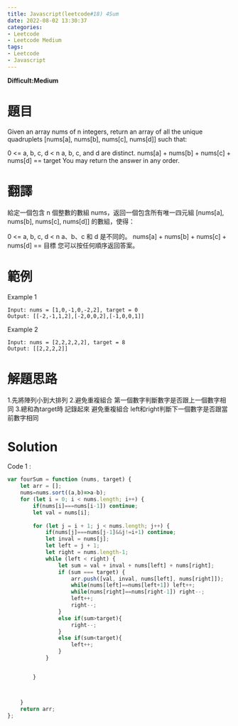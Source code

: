 ```yaml
---
title: Javascript(leetcode#18) 4Sum
date: 2022-08-02 13:30:37
categories: 
- Leetcode 
- Leetcode Medium 
tags:
- Leetcode
- Javascript
---
```


**Difficult:Medium**

# 題目
Given an array nums of n integers, return an array of all the unique quadruplets [nums[a], nums[b], nums[c], nums[d]] such that:

0 <= a, b, c, d < n
a, b, c, and d are distinct.
nums[a] + nums[b] + nums[c] + nums[d] == target
You may return the answer in any order.


<!--more-->

# 翻譯
給定一個包含 n 個整數的數組 nums，返回一個包含所有唯一四元組 [nums[a], nums[b], nums[c], nums[d]] 的數組，使得：

0 <= a, b, c, d < n
a、b、c 和 d 是不同的。
nums[a] + nums[b] + nums[c] + nums[d] == 目標
您可以按任何順序返回答案。

# 範例

Example 1

```
Input: nums = [1,0,-1,0,-2,2], target = 0
Output: [[-2,-1,1,2],[-2,0,0,2],[-1,0,0,1]]
```


Example 2

```
Input: nums = [2,2,2,2,2], target = 8
Output: [[2,2,2,2]]
```


# 解題思路
1.先將陣列小到大排列
2.避免重複組合 第一個數字判斷數字是否跟上一個數字相同 
3.總和為target時 記錄起來 避免重複組合 left和right判斷下一個數字是否跟當前數字相同

# Solution
Code 1 :
```Javascript
var fourSum = function (nums, target) {
    let arr = [];
    nums=nums.sort((a,b)=>a-b);
    for (let i = 0; i < nums.length; i++) {
        if(nums[i]===nums[i-1]) continue;
        let val = nums[i];
      
        for (let j = i + 1; j < nums.length; j++) {
            if(nums[j]===nums[j-1]&&j!=i+1) continue;
            let inval = nums[j];
            let left = j + 1;
            let right = nums.length-1;
            while (left < right) {
                let sum = val + inval + nums[left] + nums[right];
                if (sum === target) {
                    arr.push([val, inval, nums[left], nums[right]]);
                    while(nums[left]==nums[left+1]) left++;
                    while(nums[right]==nums[right-1]) right--;
                    left++;
                    right--;
                }
                else if(sum>target){
                    right--;
                }
                else if(sum<target){
                    left++;
                }
            }


        }



    }
    return arr;
};
```